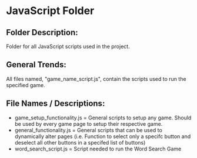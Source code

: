 # JavaScript Folder
## Folder Description:
Folder for all JavaScript scripts used in the project.
## General Trends:
All files named, "game_name_script.js", contain the scripts used to run the specified game.
## File Names / Descriptions:
* game_setup_functionality.js = General scripts to setup any game. Should be used by every game page to setup their respective game.
* general_functionality.js = General scripts that can be used to dynamically alter pages (i.e. Function to select only a specifc button and deselect all other buttons in a specifed list of buttons)
* word_search_script.js = Script needed to run the Word Search Game